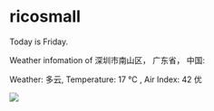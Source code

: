 # ricosmall

Today is Friday.

Weather infomation of 深圳市南山区， 广东省， 中国: 

Weather: 多云, Temperature: 17 ℃ , Air Index: 42 优

<img src="https://github-readme-stats.vercel.app/api?username=ricosmall&show_icons=true" />
